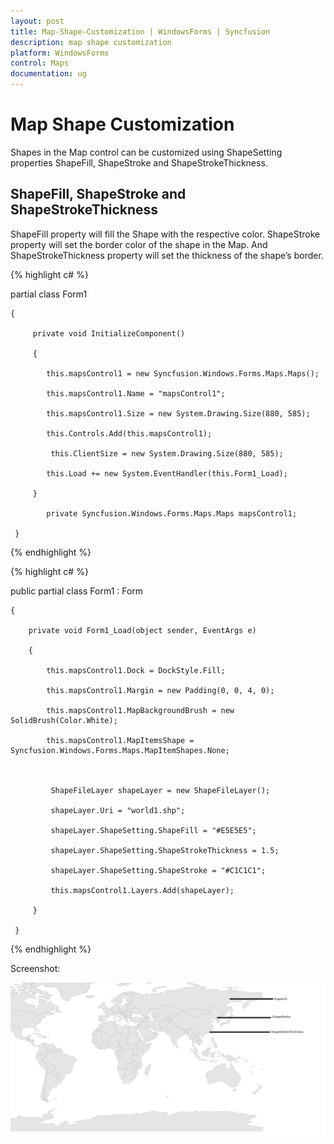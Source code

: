 ```yaml
---
layout: post
title: Map-Shape-Customization | WindowsForms | Syncfusion
description: map shape customization
platform: WindowsForms
control: Maps
documentation: ug
---
```


# Map Shape Customization

Shapes in the Map control can be customized using ShapeSetting properties ShapeFill, ShapeStroke and ShapeStrokeThickness.

## ShapeFill, ShapeStroke and ShapeStrokeThickness

ShapeFill property will fill the Shape with the respective color. ShapeStroke property will set the border color of the shape in the Map. And ShapeStrokeThickness property will set the thickness of the shape’s border.	



{% highlight c# %}

partial class Form1

    {

         private void InitializeComponent()

         {

            this.mapsControl1 = new Syncfusion.Windows.Forms.Maps.Maps();

            this.mapsControl1.Name = "mapsControl1";

            this.mapsControl1.Size = new System.Drawing.Size(880, 585); 

            this.Controls.Add(this.mapsControl1);  

             this.ClientSize = new System.Drawing.Size(880, 585);          

            this.Load += new System.EventHandler(this.Form1_Load);

         }

            private Syncfusion.Windows.Forms.Maps.Maps mapsControl1;

     }  

{% endhighlight %}

 {% highlight c# %}

public partial class Form1 : Form

    {

        private void Form1_Load(object sender, EventArgs e)

        {

            this.mapsControl1.Dock = DockStyle.Fill;

            this.mapsControl1.Margin = new Padding(0, 0, 4, 0);

            this.mapsControl1.MapBackgroundBrush = new SolidBrush(Color.White);

            this.mapsControl1.MapItemsShape = Syncfusion.Windows.Forms.Maps.MapItemShapes.None;



             ShapeFileLayer shapeLayer = new ShapeFileLayer();

             shapeLayer.Uri = "world1.shp";

             shapeLayer.ShapeSetting.ShapeFill = "#E5E5E5";

             shapeLayer.ShapeSetting.ShapeStrokeThickness = 1.5;

             shapeLayer.ShapeSetting.ShapeStroke = "#C1C1C1";

             this.mapsControl1.Layers.Add(shapeLayer);

         }

     }       

{% endhighlight %}

Screenshot:

![](Map-Shape-Customization_images/Map-Shape-Customization_img1.png)